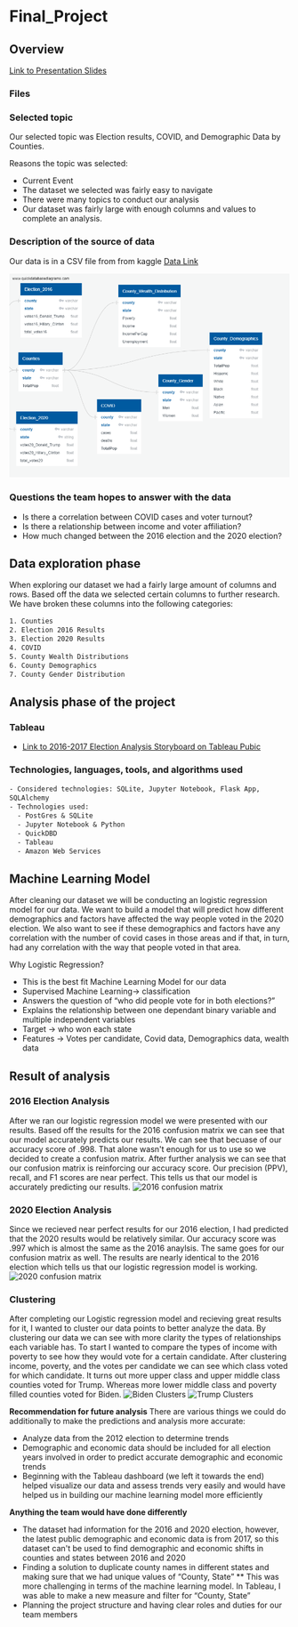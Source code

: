 # Final_Project

## Overview

[Link to Presentation Slides](https://docs.google.com/presentation/d/1xdDUYNJqjwQh7HjSNzms4qzsJXtMZ27hIY0XhTGuiYQ/edit#slide=id.p)

### Files

### **Selected topic**

Our selected topic was Election results, COVID, and Demographic Data by Counties.

Reasons the topic was selected:
* Current Event 
* The dataset we selected was fairly easy to navigate
* There were many topics to conduct our analysis 
* Our dataset was fairly large with enough columns and values to complete an analysis.

### **Description of the source of data**

Our data is in a CSV file from from kaggle
[Data Link](https://www.kaggle.com/etsc9287/2020-general-election-polls?select=county_statistics.csv)

![ERD](Resources/QuickDBD_Draft.png)

### **Questions the team hopes to answer with the data**

* Is there a correlation between COVID cases and voter turnout?
* Is there a relationship between income and voter affiliation?
* How much changed between the 2016 election and the 2020 election?

## Data exploration phase

When exploring our dataset we had a fairly large amount of columns and rows. Based off the data we selected certain columns to further research. We have broken these columns into the following categories:

    1. Counties
    2. Election 2016 Results
    3. Election 2020 Results
    4. COVID
    5. County Wealth Distributions 
    6. County Demographics 
    7. County Gender Distribution  

## Analysis phase of the project

### Tableau

- [Link to 2016-2017 Election Analysis Storyboard on Tableau Pubic](https://public.tableau.com/profile/carolina4264#!/vizhome/2016-2020ElectionAnalysis/2016and2020ElectionResultsAnalysis)

### **Technologies, languages, tools, and algorithms used**

    - Considered technologies: SQLite, Jupyter Notebook, Flask App, SQLAlchemy
    - Technologies used:
      - PostGres & SQLite
      - Jupyter Notebook & Python 
      - QuickDBD
      - Tableau
      - Amazon Web Services 


## Machine Learning Model
After cleaning our dataset we will be conducting an logistic regression model for our data. We want to build a model that will predict how different demographics and factors have affected the way people voted in the 2020 election. We also want to see if these demographics and factors have any correlation with the number of covid cases in those areas and if that, in turn, had any correlation with the way that people voted in that area. 

Why Logistic Regression? 
* This is the best fit Machine Learning Model for our data
* Supervised Machine Learning→ classification
* Answers the question of “who did people vote for in both elections?”
* Explains the relationship between one dependant binary variable and multiple independent variables
* Target → who won each state
* Features → Votes per candidate, Covid data, Demographics data, wealth data


## Result of analysis
### 2016 Election Analysis
After we ran our logistic regression model we were presented with our results. Based off the results for the 2016 confusion matrix we can see that our model accurately predicts our results. We can see that becuase of our accuracy score of .998. That alone wasn't enough for us to use so we decided to create a confusion matrix. After further analysis we can see that our confusion matrix is reinforcing our accuracy score. Our precision (PPV), recall, and F1 scores are near perfect. This tells us that our model is accurately predicting our results.
![2016 confusion matrix](https://github.com/Mkhanali25/Final_Project/blob/main/Images/2016_confusion.png)

### 2020 Election Analysis
Since we recieved near perfect results for our 2016 election, I had predicted that the 2020 results would be relatively similar. Our accuracy score was .997 which is almost the same as the 2016 anaylsis. The same goes for our confusion matrix as well. The results are nearly identical to the 2016 election which tells us that our logistic regression model is working. 
![2020 confusion matrix](https://github.com/Mkhanali25/Final_Project/blob/main/Images/2020_confusion.png)

### Clustering
After completing our Logistic regression model and recieving great results for it, I wanted to cluster our data points to better analyze the data. By clustering our data we can see with more clarity the types of relationships each variable has. To start I wanted to compare the types of income with poverty to see how they would vote for a certain candidate. After clustering income, poverty, and the votes per candidate we can see which class voted for which candidate. It turns out more upper class and upper middle class counties voted for Trump. Whereas more lower middle class and poverty filled counties voted for Biden.
![Biden Clusters](https://github.com/Mkhanali25/Final_Project/blob/main/Images/Biden_cluster.png)
![Trump Clusters](https://github.com/Mkhanali25/Final_Project/blob/main/Images/Trump_cluster.png)




**Recommendation for future analysis**
There are various things we could do additionally to make the predictions and analysis more accurate: 
* Analyze data from the 2012 election to determine trends
* Demographic and economic data should be included for all election years involved in order to predict accurate demographic and economic trends
* Beginning with the Tableau dashboard (we left it towards the end) helped visualize our data and assess trends very easily and would have helped us in building our machine learning model more efficiently



**Anything the team would have done differently**

* The dataset had information for the 2016 and 2020 election, however, the latest public demographic and economic data is from 2017, so this dataset can't be used to find demographic and economic shifts in counties and states between 2016 and 2020
* Finding a solution to duplicate county names in different states and making sure that we had unique values of “County, State” 
** This was more challenging in terms of the machine learning model. In Tableau, I was able to make a new measure and filter for “County, State” 
* Planning the project structure and having clear roles and duties for our team members


